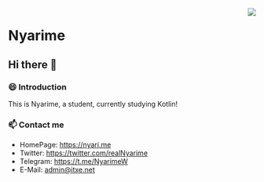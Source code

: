 <img align="right" src="https://github-readme-stats.vercel.app/api?username=Nyarime&show_icons=true&hide_border=true&theme=vue-dark&include_all_commits_disable=false&custom_title=Meow~&count_private=true">

# Nyarime
## Hi there 👋
### 😄 Introduction
This is Nyarime, a student, currently studying Kotlin!
### 📫 Contact me
* HomePage: https://nyari.me
* Twitter: https://twitter.com/realNyarime
* Telegram: https://t.me/NyarimeW
* E-Mail: admin@itxe.net
